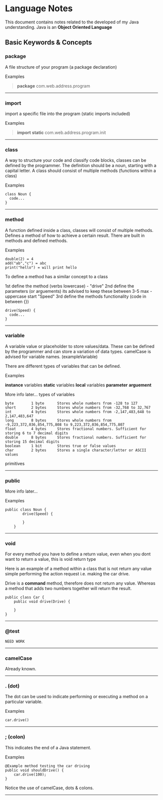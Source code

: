 # Language Notes

This document contains notes related to the developed of my Java understanding.
Java is an **Object Oriented Language**

## Basic Keywords & Concepts

### package

A file structure of your program (a package declaration)

Examples

> **package** com.web.address.program

---

### import

import a specific file into the program (static imports included)

Examples

> **import** **static** com.web.address.program.init

---

### class

A way to structure your code and classify code blocks, classes can be defined by the programmer. 
The definition should be a noun, starting with a capital letter.
A class should consist of multiple methods (functions within a class)

Examples

```
class Noun {
  code...
}
```

---

### method

A function defined inside a class, classes will consist of multiple methods.
Defines a method of how to achieve a certain result.
There are built in methods and defined methods.

Examples

```
double(2) = 4
add("ab","c") = abc
print("hello") = will print hello
```

To define a method has a similar concept to a class

1st define the method (verbs lowercase) - "drive"
2nd define the parameters (or arguements) its advised to keep these between 3-5 max - uppercase start "Speed"
3rd define the methods functionality (code in between {})

```
drive(Speed) {
  code...
}
```

---

### variable

A variable value or placeholder to store values/data. These can be defined by the programmer and can store a variation of data types.
camelCase is advised for variable names. (exampleVariable)

There are different types of variables that can be defined. 

Examples

**instance** variables
**static** variables
**local** variables
**parameter**
**arguement**

More info later...
types of variables

```
byte 	    1 byte 	    Stores whole numbers from -128 to 127
short 	    2 bytes 	Stores whole numbers from -32,768 to 32,767
int 	    4 bytes 	Stores whole numbers from -2,147,483,648 to 2,147,483,647
long 	    8 bytes 	Stores whole numbers from -9,223,372,036,854,775,808 to 9,223,372,036,854,775,807
float 	    4 bytes 	Stores fractional numbers. Sufficient for storing 6 to 7 decimal digits
double 	    8 bytes 	Stores fractional numbers. Sufficient for storing 15 decimal digits
boolean     1 bit 	    Stores true or false values
char 	    2 bytes 	Stores a single character/letter or ASCII values
```

primitives


---

### public

More info later...

Examples

```
public class Noun {
        drive(Speed) {

        }
    }
```

---

### void

For every method you have to define a return value, even when you dont want to return a value, this is void return type

Here is an example of a method within a class that is not return any value simple performing the action request i.e. making the car drive.

Drive is a **command** method, therefore does not return any value. Whereas a method that adds two numbers together will return the result.

```
public class Car {
    public void drive(Drive) {

    }
}
```

---

### @test


```
NEED WORK
```

---

### camelCase

Already known.

---

### . (dot)

The dot can be used to indicate performing or executing a method on a particular variable.

Examples

```
car.drive()
```

---

### ; (colon)

This indicates the end of a Java statement.

Examples

```
@Example method testing the car driving
public void shouldDrive() {
    car.drive(100);
}
```

Notice the use of camelCase, dots & colons.

---